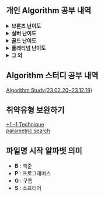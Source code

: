 ## 개인 Algorithm 공부 내역
<details>
<summary> <b>브론즈 난이도</b> </summary>

|                             문제명(링크)                             | 난이도 |      유형      |                          비고                           |
|:---------------------------------------------------------------:|:---:|:------------:|:-----------------------------------------------------:|
|      [최대공약수와 최소공배수](https://www.acmicpc.net/problem/2609)       | B1  |      수학      |     [대회 문제](https://www.acmicpc.net/category/74)      |
|           [평균](https://www.acmicpc.net/problem/1546)            | B1  |   수학, 사칙연산   |                                                       |
|        [Hashing](https://www.acmicpc.net/problem/15829)         | B2  | 구현, 문자열, 해싱  |     [대회 문제](https://www.acmicpc.net/category/701)     |
|          [OX 퀴즈](https://www.acmicpc.net/problem/8958)          | B2  |   구현, 문자열    | [대회 문제](https://www.acmicpc.net/category/detail/1067) |
|         [ACM 호텔](https://www.acmicpc.net/problem/10250)         | B3  | 수학, 구현, 사칙연산 | [대회 문제](https://www.acmicpc.net/category/detail/1283) |
|       [Since 1973](https://www.acmicpc.net/problem/28135)       | B3  | 수학, 구현, 사칙연산 |     [대회 문제](https://www.acmicpc.net/category/848)     |
|           [최댓값](https://www.acmicpc.net/problem/2562)           | B3  |      구현      |     [대회 문제](https://www.acmicpc.net/category/68)      |
|        [DKSH 찾기](https://www.acmicpc.net/problem/29766)         | B4  |   구현, 문자열    | [대회 문제](https://www.acmicpc.net/category/detail/3869) |
|       [Archivist](https://www.acmicpc.net/problem/28454)        | B4  |      구현      | [대회 문제](https://www.acmicpc.net/category/detail/2348) |
|   [Goodbye, Code Jam](https://www.acmicpc.net/problem/29738)    | B4  |      구현      | [대회 문제](https://www.acmicpc.net/category/detail/3876) |
|          [모비스](https://www.acmicpc.net/problem/28074)           | B4  |   구현, 문자열    |     [대회 문제](https://www.acmicpc.net/category/846)     |
| [Рождественская лотерея](https://www.acmicpc.net/problem/29683) | B4  |   수학, 사칙연산   |     [대회 문제](https://www.acmicpc.net/category/924)     |
|        [Oddities](https://www.acmicpc.net/problem/10480)        | B4  | 수학, 구현, 사칙연산 | [대회 문제](https://www.acmicpc.net/category/detail/1308) |
|     [Previous Level](https://www.acmicpc.net/problem/28453)     | B4  | 구현, 많은 조건 분기 | [대회 문제](https://www.acmicpc.net/category/detail/3675) |
|         [A+B -7](https://www.acmicpc.net/problem/11021)         | B5  | 수학, 구현, 사칙연산 |                                                       |
|          [AxB](https://www.acmicpc.net/problem/10998)           | B5  | 수학, 구현, 사칙연산 |                                                       |
|        [두 수 비교하기](https://www.acmicpc.net/problem/1330)         | B5  |      구현      |                                                       |
|       [2023 밈 투표](https://www.acmicpc.net/problem/29731)        | B5  |   구현, 문자열    | [대회 문제](https://www.acmicpc.net/category/detail/3876) |
|         [A+B -4](https://www.acmicpc.net/problem/10951)         | B5  | 수학, 구현, 사칙연산 |                                                       |
|           [A+B](https://www.acmicpc.net/problem/1000)           | B5  | 수학, 구현, 사칙연산 |                                                       |
|           [A-B](https://www.acmicpc.net/problem/1001)           | B5  | 수학, 구현, 사칙연산 |                                                       |
|           [A/B](https://www.acmicpc.net/problem/1008)           | B5  | 수학, 구현, 사칙연산 |                                                       |
|        [Lucky 7](https://www.acmicpc.net/problem/30224)         | B5  |    수학, 구현    | [대회 문제](https://www.acmicpc.net/category/detail/3975) |
|          [Pups](https://www.acmicpc.net/problem/26575)          | B5  |   수학, 사칙연사   |     [대회 문제](https://www.acmicpc.net/category/787)     |

</details>

<details>
<summary> <b>실버 난이도</b> </summary>

|                         문제명(링크)                         | 난이도 |         유형         |                          비고                           |
|:-------------------------------------------------------:|:---:|:------------------:|:-----------------------------------------------------:|
|    [1로 만들기2](https://www.acmicpc.net/problem/12852)     | S1  |     DP, Graph      |                                                       |
|      [INK](https://www.acmicpc.net/problem/30036)       | S1  |     구현, 시뮬레이션      | [대회 문제](https://www.acmicpc.net/category/detail/3910) |
|     [나무 자르기](https://www.acmicpc.net/problem/2805)      | S2  |  이분 탐색, 매개 변수 탐색   |  [대회 문제](https://www.acmicpc.net/category/detail/72)  |
|    [DFS와 BFS](https://www.acmicpc.net/problem/1260)     | S2  |        그래프         |                                                       |
|     [1로 만들기](https://www.acmicpc.net/problem/1463)      | S3  |         DP         |                                                       |
|    [2xn 타일링](https://www.acmicpc.net/problem/11726)     | S3  |         DP         |                                                       |
|    [2xn 타일링2](https://www.acmicpc.net/problem/11727)    | S3  |         DP         |                                                       |
|    [1,2,3 더하기](https://www.acmicpc.net/problem/9095)    | S3  |        그리디         | [대회 문제](https://www.acmicpc.net/category/detail/884)  |
|    [N과 M (2)](https://www.acmicpc.net/problem/15650)    | S3  |        백트래킹        |                                                       |
|    [N과 M (5)](https://www.acmicpc.net/problem/15654)    | S3  |        백트래킹        |                                                       |
|      [프린터 큐](https://www.acmicpc.net/problem/1966)      | S3  | 구현, 자료구조, 시뮬레이션, 큐 |  [대회 문제](https://www.acmicpc.net/category/detail/55)  |
|       [괄호](https://www.acmicpc.net/problem/9012)        | S4  |    자료 구조 문자열 스택    | [대회 문제](https://www.acmicpc.net/category/detail/1081) |
|       [30](https://www.acmicpc.net/problem/10610)       | S4  |  수학, 그리디, 정렬, 문자열  | [대회 문제](https://www.acmicpc.net/category/detail/1322) |
|      [ATM](https://www.acmicpc.net/problem/11399)       | S4  |      그리디, 정렬       |                                                       |
|    [2차원 배열의 합](https://www.acmicpc.net/problem/2167)    | S5  |      구현, 누적합       |                                                       |
|      [BABBA](https://www.acmicpc.net/problem/9625)      | S5  |         DP         |                                                       |
|      [D-Day](https://www.acmicpc.net/problem/1308)      | S5  |         구현         |                                                       |
|      [거스름돈](https://www.acmicpc.net/problem/14916)      | S5  |     수학,그리디, DP     |     [대회 문제](https://www.acmicpc.net/category/788)     |
| [Array Rotation](https://www.acmicpc.net/problem/28456) | S5  |     구현, 시뮬레이션      | [대회 문제](https://www.acmicpc.net/category/detail/3675) |

</details>

<details>
<summary> <b>골드 난이도</b> </summary>

|                               문제명(링크)                                | 난이도 |        유형         |                          비고                           |
|:--------------------------------------------------------------------:|:---:|:-----------------:|:-----------------------------------------------------:|
|         [GCD(n, k)=1](https://www.acmicpc.net/problem/11689)         | G1  |        수학         |                                                       |
|            [K번째 수](https://www.acmicpc.net/problem/1300)             | G1  |  이분 탐색, 매개 변수 탐색  |                                                       |
|        [PIZZA ALVOLOC](https://www.acmicpc.net/problem/12781)        | G3  |   가하학, 선분 교차 판정   | [대회 문제](https://www.acmicpc.net/category/detail/1492) |
|            [LCS 2](https://www.acmicpc.net/problem/9252)             | G4  |        DP         |                                                       |
|           [N-Queen](https://www.acmicpc.net/problem/9663)            | G4  |    완전 탐색, 백트래킹    |                                                       |
|     [Road Reconstruction](https://www.acmicpc.net/problem/20046)     | G4  | 그레프, 다익스트라, 최단 경로 | [대회 문제](https://www.acmicpc.net/category/detail/2330) |
|            [A와 B](https://www.acmicpc.net/problem/12904)             | G5  |   구현, 그리디, 문자열    |                                                       |
|             [CCW](https://www.acmicpc.net/problem/11758)             | G5  |        기하학        |                                                       |
| [Fly me to the Alpha Centauri](https://www.acmicpc.net/problem/1011) | G5  |        수학         |                                                       |
|             [LCS](https://www.acmicpc.net/problem/9251)              | G5  |      DP,문자열       |                                                       |
|      [MooTube (Silver)](https://www.acmicpc.net/problem/15591)       | G5  |        그래프        |     [대회 문제](https://www.acmicpc.net/category/415)     |

</details>

<details>
<summary> <b>플래티넘 난이도</b> </summary>

| 문제명(링크) | 난이도 | 유형 | 비고 |
|:-------:|:---:|:--:|:--:|
|    -    |  -  | -  | -  |


</details>

<details>
<summary> <b>그 외</b> </summary>

|                                  문제명(링크)                                   | 난이도 | 유형  |                          비고                           |
|:--------------------------------------------------------------------------:|:---:|:---:|:-----------------------------------------------------:|
|                                  1이 될 때까지                                  |  -  | 그리디 |                                                       |
| [h-index](https://school.programmers.co.kr/learn/courses/30/lessons/42747) |  -  | 정렬  |                                                       |
|                                  DFS_BFS                                   |  -  | 그래프 |                                                       |

</details>

## Algorithm 스터디 공부 내역
[Algorithm Study(23.02.20~23.12.19)](https://github.com/Algorithm-Study/Algorithm)

## 취약유형 보완하기
[+1 -1 Technique](https://www.codetree.ai/landing/level-test/5297/result/4?started=true&innerIdx=0)  
[parametric search](https://www.codetree.ai/landing/level-test/6652/result/4?started=true&innerIdx=0)

## 파일명 시작 알파벳 의미
- **B** : 백준
- **P** : 프로그래머스
- **G** : 구름
- **S** : 소프티어